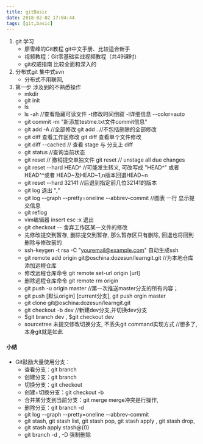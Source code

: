 ```yaml
---
title: gitBasic
date: 2018-02-02 17:04:44
tags: [git,basic]
---
```

1. git 学习
    * 廖雪峰的Git教程 git中文手册、比较适合新手
    * 视频教程：Git零基础实战视频教程（共49课时）
    * git权威指南 比较全面和深入的
1. 分布式git 集中式svn
    - 分布式不用联网,
2. 第一步 涉及到的不熟悉操作
    * mkdir <filename>
    * git init
    * ls
    * ls -ah            //查看隐藏可读文件 -t修改时间倒叙 -l详细信息 --color=auto
    * git commit -m "新添加testme.txt文件commit信息"
    * git add -A          //全部修改 git add . //不包括删除的全部修改
    * git diff           查看工作区修改 git diff <filename> 查看单个文件修改
    * git diff --cached   // 查看 stage 与 分支上 diff
    * git status           //查询当前状态
    * git reset <file>        // 撤销提交单独文件 git reset        // unstage all due changes
    * git reset --hard HEAD^   //可能发生转义, 可改写成 "HEAD^" 或者HEAD^^或者 HEAD~及HEAD~1,n版本回退HEAD~n
    * git reset --hard 32141   //后退到指定前几位32141的版本
    * git log 退出 <q>,
    * git log --graph --pretty=oneline --abbrev-commit      //图表 一行 显示提交信息
    * git reflog
    * vim编辑器 insert esc :x 退出
    * git checkout -- <filename>舍弃工作区某一文件的修改
    * 先修改提交到暂存, 删除提交到暂存, 那么暂存区只有删除, 回退也将回到删除与修改前的
    * ssh-keygen -t rsa -C "youremail@example.com" 自动生成ssh
    * git remote add origin git@oschina:dozesun/learngit.git //为本地仓库添加远程仓库
    * 修改远程仓库命令 git remote set-url origin [url]
    * 删除远程仓库命令 git remote rm origin
    * git push -u origin master //第一次推送master分支的所有内容；
    * git push [默认origin] [current分支], git push orgin master
    * git clone git@oschina:dozesun/learngit.git
    * git checkout -b dev //新建dev分支,并切换dev分支
    * $git branch dev , $git checkout dev
    * sourcetree 未提交修改切换分支, 不丢失git command实现方式 //想多了,本身git就是如此

#### 小结
  * Git鼓励大量使用分支：
    *  查看分支：git branch
    *  创建分支：git branch <name>
    *  切换分支：git checkout <name>
    *  创建+切换分支：git checkout -b <name>
    *  合并某分支到当前分支：git merge <name>
        merge冲突是行操作,
    *  删除分支：git branch -d <name>
    *  git log --graph --pretty=oneline --abbrev-commit
    * git stash, git stash list, git stash pop, git stash apply , git stash drop,
    * git stash apply stash@{0}
    * git branch -d <branchname> , -D 强制删除

